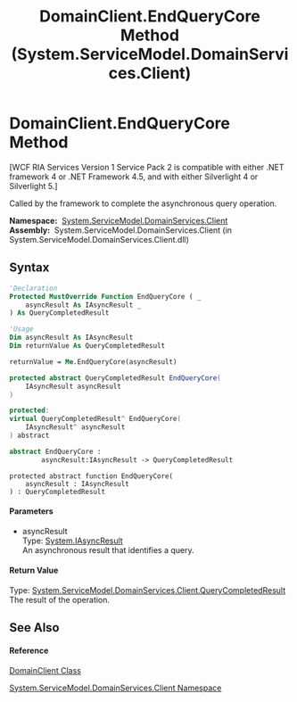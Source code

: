 ﻿---
title: DomainClient.EndQueryCore Method  (System.ServiceModel.DomainServices.Client)
TOCTitle: EndQueryCore Method
ms:assetid: M:System.ServiceModel.DomainServices.Client.DomainClient.EndQueryCore(System.IAsyncResult)
ms:mtpsurl: https://msdn.microsoft.com/en-us/library/system.servicemodel.domainservices.client.domainclient.endquerycore(v=VS.91)
ms:contentKeyID: 28755508
ms.date: 01/27/2012
mtps_version: v=VS.91
f1_keywords:
- System.ServiceModel.DomainServices.Client.DomainClient.EndQueryCore
dev_langs:
- CSharp
- JScript
- VB
- FSharp
- c++
api_location:
- System.ServiceModel.DomainServices.Client.dll
api_name:
- System.ServiceModel.DomainServices.Client.DomainClient.EndQueryCore
api_type:
- Managed
topic_type:
- apiref
- kbSyntax
product_family_name: VS
ROBOTS: INDEX,FOLLOW
---

# DomainClient.EndQueryCore Method

\[WCF RIA Services Version 1 Service Pack 2 is compatible with either .NET framework 4 or .NET Framework 4.5, and with either Silverlight 4 or Silverlight 5.\]

Called by the framework to complete the asynchronous query operation.

**Namespace:**  [System.ServiceModel.DomainServices.Client](ff422479\(v=vs.91\).md)  
**Assembly:**  System.ServiceModel.DomainServices.Client (in System.ServiceModel.DomainServices.Client.dll)

## Syntax

``` vb
'Declaration
Protected MustOverride Function EndQueryCore ( _
    asyncResult As IAsyncResult _
) As QueryCompletedResult
```

``` vb
'Usage
Dim asyncResult As IAsyncResult
Dim returnValue As QueryCompletedResult

returnValue = Me.EndQueryCore(asyncResult)
```

``` csharp
protected abstract QueryCompletedResult EndQueryCore(
    IAsyncResult asyncResult
)
```

``` c++
protected:
virtual QueryCompletedResult^ EndQueryCore(
    IAsyncResult^ asyncResult
) abstract
```

``` fsharp
abstract EndQueryCore : 
        asyncResult:IAsyncResult -> QueryCompletedResult 
```

``` jscript
protected abstract function EndQueryCore(
    asyncResult : IAsyncResult
) : QueryCompletedResult
```

#### Parameters

  - asyncResult  
    Type: [System.IAsyncResult](https://msdn.microsoft.com/en-us/library/ft8a6455)  
    An asynchronous result that identifies a query.  

#### Return Value

Type: [System.ServiceModel.DomainServices.Client.QueryCompletedResult](ff422076\(v=vs.91\).md)  
The result of the operation.  

## See Also

#### Reference

[DomainClient Class](ff422792\(v=vs.91\).md)

[System.ServiceModel.DomainServices.Client Namespace](ff422479\(v=vs.91\).md)

